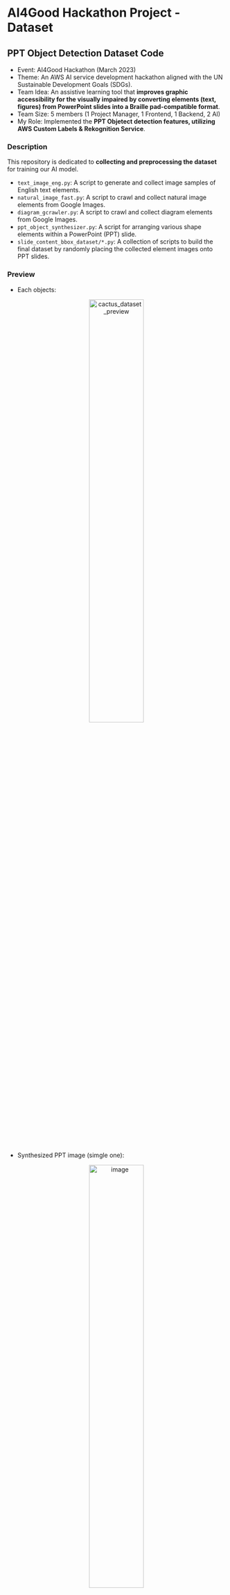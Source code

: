 # AI4Good Hackathon Project - Dataset 
## PPT Object Detection Dataset Code 

- Event: AI4Good Hackathon (March 2023)
- Theme: An AWS AI service development hackathon aligned with the UN Sustainable Development Goals (SDGs). 
- Team Idea: An assistive learning tool that **improves graphic accessibility for the visually impaired by converting elements (text, figures) from PowerPoint slides into a Braille pad-compatible format**. 
- Team Size: 5 members (1 Project Manager, 1 Frontend, 1 Backend, 2 AI)
- My Role: Implemented the **PPT Objetect detection features, utilizing AWS Custom Labels & Rekognition Service**.

### Description

This repository is dedicated to **collecting and preprocessing the dataset** for training our AI model.

- `text_image_eng.py`: A script to generate and collect image samples of English text elements.
- `natural_image_fast.py`: A script to crawl and collect natural image elements from Google Images.
- `diagram_gcrawler.py`: A script to crawl and collect diagram elements from Google Images.
- `ppt_object_synthesizer.py`: A script for arranging various shape elements within a PowerPoint (PPT) slide.
- `slide_content_bbox_dataset/*.py`: A collection of scripts to build the final dataset by randomly placing the collected element images onto PPT slides.

### Preview

- Each objects:
<p align="center">
<img width="50%" alt="cactus_dataset_preview" src="https://github.com/user-attachments/assets/7bab9b35-8802-41bc-ae80-5a67e50bc79d" />
</p>  

- Synthesized PPT image (simgle one): 
<p align="center">
<img width="50%" alt="image" src="https://github.com/user-attachments/assets/696a3bed-9292-4a61-a5c1-ed7264d338e0" />
</p>

- Our approach is limited to basic combinations of PowerPoint elements and does not support any overlap between them within our grid system. 
